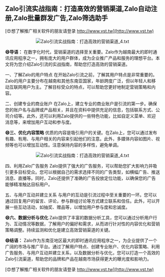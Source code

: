 ## **Zalo引流实战指南：打造高效的营销渠道,Zalo自动注册,Zalo批量群发广告,Zalo筛选助手**

[😍想了解推广相关软件的朋友请登录 http://www.vst.tw](http://www.vst.tw)

 <center><img src="https://vst.tw/MP4/tuiguang/png/7.png" alt="Zalo引流实战指南：打造高效的营销渠道_4.txt"></center>

**😄导语：**
在数字化时代，营销渠道的选择至关重要。Zalo作为越南最大的即时通讯应用程序之一，拥有庞大的用户群体，成为企业推广产品和服务的理想平台。本文将为您介绍Zalo引流的实战指南，帮助您打造高效的营销渠道。

一、了解Zalo的用户特点
在开始Zalo引流之前，了解其用户特点是非常重要的。Zalo的用户主要分布在越南和其他东南亚国家，年龄跨度广泛，但以年轻人和移动互联网用户为主。了解目标受众的特点，可以帮助您更好地制定营销策略和内容。

二、创建专业的商业账户
在Zalo上，建立专业的商业账户是引流的第一步。确保您的账户名与品牌或产品相关，并且在资料中提供充足的信息，包括联系方式、公司介绍等。此外，还可以利用Zalo提供的一些特色功能，比如自定义菜单、欢迎消息等，来增加用户互动和参与度。

**😄三、优化内容策略**
优质的内容是吸引用户的关键。在Zalo上，您可以通过发布有趣、有用、与用户相关的内容来引起他们的注意。此外，多媒体内容如图片、视频等也可以增加互动性。注意保持内容的多样性，避免单调。

 <center><img src="https://vst.tw/MP4/tuiguang/png/2.png" alt="Zalo引流实战指南：打造高效的营销渠道_4.txt"></center>

四、利用Zalo广告服务
Zalo提供了强大的广告服务，可以帮助您扩大影响力并吸引更多目标受众。您可以根据自己的需求选择不同的广告类型，如横幅广告、推送消息、直播等。同时，Zalo还提供了准确的广告投放定位功能，以确保您的广告能够精准触达目标用户。

五、与用户互动并建立关系
与用户的互动是引流过程中至关重要的一环。您可以通过回复用户的留言、评论，参与群组讨论等方式建立联系和信任。此外，可以开展一些互动活动，如抽奖、赠品等，以增加用户参与度和忠诚度。

**😄六、数据分析与优化**
Zalo提供了丰富的数据分析工具，您可以通过分析用户行为、互动情况等数据，了解用户的偏好和需求，从而进行针对性的内容优化和营销策略调整。持续监测和优化是建立高效营销渠道的关键。

**😄结语：**
Zalo作为东南亚地区最大的即时通讯应用程序之一，为企业提供了一个广阔的市场与推广平台。通过了解用户特点、创建专业账户、优化内容策略、利用广告服务、与用户互动并建立关系，以及数据分析与优化，您可以打造一个高效的Zalo引流渠道，帮助您的品牌和产品在越南市场获得更大的曝光度和影响力。

[😍想了解推广相关软件的朋友请登录 http://www.vst.tw](http://www.vst.tw)



